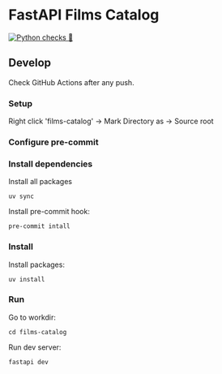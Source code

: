 # FastAPI Films Catalog

[![Python checks 🐍](https://github.com/Bulstray/FastAPIFilmsCatalogs/actions/workflows/python-checks.yaml/badge.svg)](https://github.com/Bulstray/FastAPIFilmsCatalogs/actions/workflows/python-checks.yaml)

## Develop

Check GitHub Actions after any push.

### Setup

Right click 'films-catalog' -> Mark Directory as -> Source root

### Configure pre-commit

### Install dependencies

Install all packages
```shell
uv sync
```

Install pre-commit hook:
```shell
pre-commit intall
```


### Install

Install packages:
```shell
uv install
```

### Run

Go to workdir:
```shell
cd films-catalog
```

Run dev server:
```shell
fastapi dev
```
